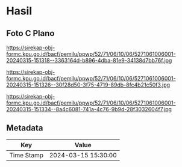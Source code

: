 # Hasil

## Foto C Plano

https://sirekap-obj-formc.kpu.go.id/bacf/pemilu/ppwp/52/71/06/10/06/5271061006001-20240315-151318--3363164d-b896-4dba-81e9-34138d7bb76f.jpg

https://sirekap-obj-formc.kpu.go.id/bacf/pemilu/ppwp/52/71/06/10/06/5271061006001-20240315-151326--30f28d50-3f75-4719-89db-8fc4b21c50f3.jpg

https://sirekap-obj-formc.kpu.go.id/bacf/pemilu/ppwp/52/71/06/10/06/5271061006001-20240315-151334--8a4c6081-741a-4c76-9b9d-28f3032604f7.jpg


## Metadata

| Key        | Value               |
| ---------- | ------------------- |
| Time Stamp | 2024-03-15 15:30:00 |



